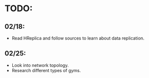 # TODO:

## 02/18:
- Read HReplica and follow sources to learn about data replication.

## 02/25:
- Look into network topology.
- Research different types of gyms.
